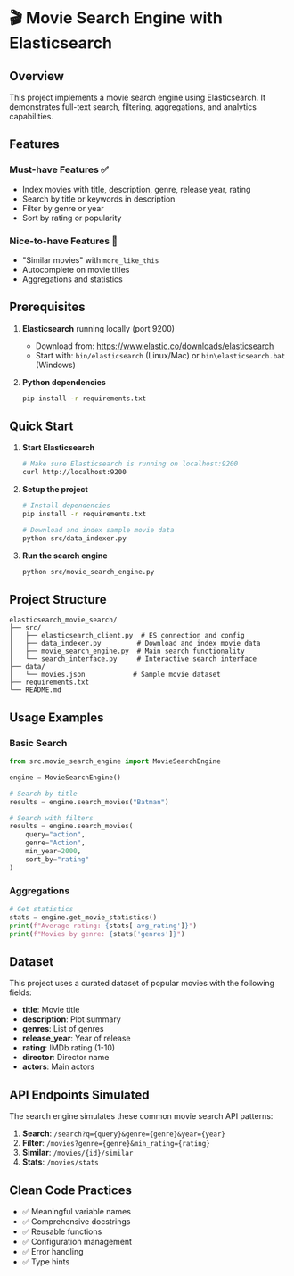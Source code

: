 # 🎬 Movie Search Engine with Elasticsearch

## Overview
This project implements a movie search engine using Elasticsearch. It demonstrates full-text search, filtering, aggregations, and analytics capabilities.

## Features

### Must-have Features ✅
- Index movies with title, description, genre, release year, rating
- Search by title or keywords in description
- Filter by genre or year
- Sort by rating or popularity

### Nice-to-have Features 🌟
- "Similar movies" with `more_like_this`
- Autocomplete on movie titles
- Aggregations and statistics

## Prerequisites

1. **Elasticsearch** running locally (port 9200)
   - Download from: https://www.elastic.co/downloads/elasticsearch
   - Start with: `bin/elasticsearch` (Linux/Mac) or `bin\elasticsearch.bat` (Windows)

2. **Python dependencies**
   ```bash
   pip install -r requirements.txt
   ```

## Quick Start

1. **Start Elasticsearch**
   ```bash
   # Make sure Elasticsearch is running on localhost:9200
   curl http://localhost:9200
   ```

2. **Setup the project**
   ```bash
   # Install dependencies
   pip install -r requirements.txt
   
   # Download and index sample movie data
   python src/data_indexer.py
   ```

3. **Run the search engine**
   ```bash
   python src/movie_search_engine.py
   ```

## Project Structure

```
elasticsearch_movie_search/
├── src/
│   ├── elasticsearch_client.py  # ES connection and config
│   ├── data_indexer.py         # Download and index movie data
│   ├── movie_search_engine.py  # Main search functionality
│   └── search_interface.py     # Interactive search interface
├── data/
│   └── movies.json            # Sample movie dataset
├── requirements.txt
└── README.md
```

## Usage Examples

### Basic Search
```python
from src.movie_search_engine import MovieSearchEngine

engine = MovieSearchEngine()

# Search by title
results = engine.search_movies("Batman")

# Search with filters
results = engine.search_movies(
    query="action", 
    genre="Action", 
    min_year=2000,
    sort_by="rating"
)
```

### Aggregations
```python
# Get statistics
stats = engine.get_movie_statistics()
print(f"Average rating: {stats['avg_rating']}")
print(f"Movies by genre: {stats['genres']}")
```

## Dataset

This project uses a curated dataset of popular movies with the following fields:
- **title**: Movie title
- **description**: Plot summary
- **genres**: List of genres
- **release_year**: Year of release
- **rating**: IMDb rating (1-10)
- **director**: Director name
- **actors**: Main actors

## API Endpoints Simulated

The search engine simulates these common movie search API patterns:

1. **Search**: `/search?q={query}&genre={genre}&year={year}`
2. **Filter**: `/movies?genre={genre}&min_rating={rating}`
3. **Similar**: `/movies/{id}/similar`
4. **Stats**: `/movies/stats`

## Clean Code Practices

- ✅ Meaningful variable names
- ✅ Comprehensive docstrings
- ✅ Reusable functions
- ✅ Configuration management
- ✅ Error handling
- ✅ Type hints
